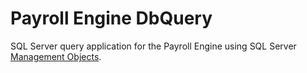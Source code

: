 <h1>Payroll Engine DbQuery</h1>

SQL Server query application for the Payroll Engine using SQL Server [Management Objects](https://learn.microsoft.com/en-us/sql/relational-databases/server-management-objects-smo/overview-smo?view=sql-server-ver16).
